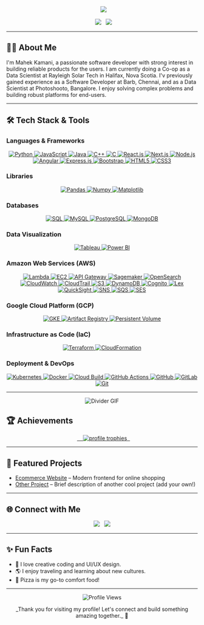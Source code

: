 <div align="center">
  <img src="https://capsule-render.vercel.app/api?type=waving&color=0e75b6&height=150&section=header&text=Hi%20👋,%20I'm%20Mahek%20Kamani&fontSize=40&fontAlignY=40" />
</div>

<p align="center">
  <a href="mailto:mahekkamani2001@gmail.com"><img src="https://img.shields.io/badge/Email-D14836?style=for-the-badge&logo=gmail&logoColor=white"/></a>
  <a href="https://linkedin.com/in/mahekkamani"><img src="https://img.shields.io/badge/LinkedIn-0A66C2?style=for-the-badge&logo=linkedin&logoColor=white"/></a>
</p>

---

## 👩‍💻 About Me

I'm Mahek Kamani, a passionate software developer with strong interest in building reliable products for the users. I am currently doing a Co-op as a Data Scientist at Rayleigh Solar Tech in Halifax, Nova Scotia. I'v previously gained experience as a Software Developer at Barb, Chennai, and as a Data Scientist at Photoshooto, Bangalore. I enjoy solving complex problems and building robust platforms for end-users.

---

## 🛠️ Tech Stack & Tools

### Languages & Frameworks
<p align="center">
  <a href="https://www.python.org" target="_blank"> <img src="https://img.shields.io/badge/Python-3776AB?style=for-the-badge&logo=python&logoColor=white" alt="Python"/> </a>
  <a href="https://developer.mozilla.org/en-US/docs/Web/JavaScript" target="_blank"> <img src="https://img.shields.io/badge/JavaScript-F7DF1E?style=for-the-badge&logo=javascript&logoColor=black" alt="JavaScript"/> </a>
  <a href="https://www.java.com" target="_blank"> <img src="https://img.shields.io/badge/Java-007396?style=for-the-badge&logo=java&logoColor=white" alt="Java"/> </a>
  <a href="https://isocpp.org/" target="_blank"> <img src="https://img.shields.io/badge/C%2B%2B-00599C?style=for-the-badge&logo=c%2B%2B&logoColor=white" alt="C++"/> </a>
  <a href="https://www.cprogramming.com/" target="_blank"> <img src="https://img.shields.io/badge/C-00599C?style=for-the-badge&logo=c&logoColor=white" alt="C"/> </a>
  <a href="https://reactjs.org/" target="_blank"> <img src="https://img.shields.io/badge/React-20232A?style=for-the-badge&logo=react&logoColor=61DAFB" alt="React.js"/> </a>
  <a href="https://nextjs.org/" target="_blank"> <img src="https://img.shields.io/badge/Next.js-000000?style=for-the-badge&logo=next.js&logoColor=white" alt="Next.js"/> </a>
  <a href="https://nodejs.org" target="_blank"> <img src="https://img.shields.io/badge/Node.js-339933?style=for-the-badge&logo=nodedotjs&logoColor=white" alt="Node.js"/> </a>
  <a href="https://angular.io" target="_blank"> <img src="https://img.shields.io/badge/Angular-DD0031?style=for-the-badge&logo=angular&logoColor=white" alt="Angular"/> </a>
  <a href="https://expressjs.com" target="_blank"> <img src="https://img.shields.io/badge/Express.js-000000?style=for-the-badge&logo=express&logoColor=white" alt="Express.js"/> </a>
  <a href="https://getbootstrap.com" target="_blank"> <img src="https://img.shields.io/badge/Bootstrap-563D7C?style=for-the-badge&logo=bootstrap&logoColor=white" alt="Bootstrap"/> </a>
  <a href="https://www.w3.org/html/" target="_blank"> <img src="https://img.shields.io/badge/HTML5-E34F26?style=for-the-badge&logo=html5&logoColor=white" alt="HTML5"/> </a>
  <a href="https://www.w3schools.com/css/" target="_blank"> <img src="https://img.shields.io/badge/CSS3-1572B6?style=for-the-badge&logo=css3&logoColor=white" alt="CSS3"/> </a>
</p>

### Libraries
<p align="center">
  <a href="https://pandas.pydata.org/" target="_blank"> <img src="https://img.shields.io/badge/Pandas-150458?style=for-the-badge&logo=pandas&logoColor=white" alt="Pandas"/> </a>
  <a href="https://numpy.org/" target="_blank"> <img src="https://img.shields.io/badge/Numpy-013243?style=for-the-badge&logo=numpy&logoColor=white" alt="Numpy"/> </a>
  <a href="https://matplotlib.org/" target="_blank"> <img src="https://img.shields.io/badge/Matplotlib-0E118A?style=for-the-badge&logo=matplotlib&logoColor=white" alt="Matplotlib"/> </a>
</p>

### Databases
<p align="center">
  <a href="https://www.sql.org/" target="_blank"> <img src="https://img.shields.io/badge/SQL-4479A1?style=for-the-badge&logo=sql&logoColor=white" alt="SQL"/> </a>
  <a href="https://www.mysql.com/" target="_blank"> <img src="https://img.shields.io/badge/MySQL-4479A1?style=for-the-badge&logo=mysql&logoColor=white" alt="MySQL"/> </a>
  <a href="https://www.postgresql.org" target="_blank"> <img src="https://img.shields.io/badge/PostgreSQL-316192?style=for-the-badge&logo=postgresql&logoColor=white" alt="PostgreSQL"/> </a>
  <a href="https://www.mongodb.com/" target="_blank"> <img src="https://img.shields.io/badge/MongoDB-47A248?style=for-the-badge&logo=mongodb&logoColor=white" alt="MongoDB"/> </a>
</p>

### Data Visualization
<p align="center">
  <a href="https://www.tableau.com/" target="_blank"> <img src="https://img.shields.io/badge/Tableau-E97627?style=for-the-badge&logo=tableau&logoColor=white" alt="Tableau"/> </a>
  <a href="https://powerbi.microsoft.com/" target="_blank"> <img src="https://img.shields.io/badge/Power_BI-F2C811?style=for-the-badge&logo=power-bi&logoColor=black" alt="Power BI"/> </a>
</p>

### Amazon Web Services (AWS)
<p align="center">
  <a href="https://aws.amazon.com/lambda/" target="_blank"> <img src="https://img.shields.io/badge/AWS_Lambda-FF9900?style=for-the-badge&logo=awslambda&logoColor=white" alt="Lambda"/> </a>
  <a href="https://aws.amazon.com/ec2/" target="_blank"> <img src="https://img.shields.io/badge/AWS_EC2-FF9900?style=for-the-badge&logo=amazonec2&logoColor=white" alt="EC2"/> </a>
  <a href="https://aws.amazon.com/api-gateway/" target="_blank"> <img src="https://img.shields.io/badge/API_Gateway-FF4F8B?style=for-the-badge&logo=aws-api-gateway&logoColor=white" alt="API Gateway"/> </a>
  <a href="https://aws.amazon.com/sagemaker/" target="_blank"> <img src="https://img.shields.io/badge/Amazon_Sagemaker-FF4F8B?style=for-the-badge&logo=amazon-sagemaker&logoColor=white" alt="Sagemaker"/> </a>
  <a href="https://aws.amazon.com/opensearch-service/" target="_blank"> <img src="https://img.shields.io/badge/Amazon_OpenSearch-007185?style=for-the-badge&logo=amazon-opensearch&logoColor=white" alt="OpenSearch"/> </a>
  <a href="https://aws.amazon.com/cloudwatch/" target="_blank"> <img src="https://img.shields.io/badge/Amazon_CloudWatch-FF4F8B?style=for-the-badge&logo=amazon-cloudwatch&logoColor=white" alt="CloudWatch"/> </a>
  <a href="https://aws.amazon.com/cloudtrail/" target="_blank"> <img src="https://img.shields.io/badge/AWS_CloudTrail-FF4F8B?style=for-the-badge&logo=aws-cloudtrail&logoColor=white" alt="CloudTrail"/> </a>
  <a href="https://aws.amazon.com/s3/" target="_blank"> <img src="https://img.shields.io/badge/Amazon_S3-569A31?style=for-the-badge&logo=amazons3&logoColor=white" alt="S3"/> </a>
  <a href="https://aws.amazon.com/dynamodb/" target="_blank"> <img src="https://img.shields.io/badge/Amazon_DynamoDB-4053D6?style=for-the-badge&logo=amazondynamodb&logoColor=white" alt="DynamoDB"/> </a>
  <a href="https://aws.amazon.com/cognito/" target="_blank"> <img src="https://img.shields.io/badge/Amazon_Cognito-FF4F8B?style=for-the-badge&logo=amazon-cognito&logoColor=white" alt="Cognito"/> </a>
  <a href="https://aws.amazon.com/lex/" target="_blank"> <img src="https://img.shields.io/badge/Amazon_Lex-FF4F8B?style=for-the-badge&logo=amazon-lex&logoColor=white" alt="Lex"/> </a>
  <a href="https://aws.amazon.com/quicksight/" target="_blank"> <img src="https://img.shields.io/badge/Amazon_QuickSight-FF4F8B?style=for-the-badge&logo=amazon-quicksight&logoColor=white" alt="QuickSight"/> </a>
  <a href="https://aws.amazon.com/sns/" target="_blank"> <img src="https://img.shields.io/badge/Amazon_SNS-FF4F8B?style=for-the-badge&logo=amazon-sns&logoColor=white" alt="SNS"/> </a>
  <a href="https://aws.amazon.com/sqs/" target="_blank"> <img src="https://img.shields.io/badge/Amazon_SQS-FF4F8B?style=for-the-badge&logo=amazon-sqs&logoColor=white" alt="SQS"/> </a>
  <a href="https://aws.amazon.com/ses/" target="_blank"> <img src="https://img.shields.io/badge/Amazon_SES-FF4F8B?style=for-the-badge&logo=amazon-simple-email-service&logoColor=white" alt="SES"/> </a>
</p>

### Google Cloud Platform (GCP)
<p align="center">
  <a href="https://cloud.google.com/kubernetes-engine" target="_blank"> <img src="https://img.shields.io/badge/Google_Kubernetes_Engine-4285F4?style=for-the-badge&logo=google-cloud&logoColor=white" alt="GKE"/> </a>
  <a href="https://cloud.google.com/artifact-registry" target="_blank"> <img src="https://img.shields.io/badge/Artifact_Registry-4285F4?style=for-the-badge&logo=google-cloud&logoColor=white" alt="Artifact Registry"/> </a>
  <a href="https://cloud.google.com/compute/docs/disks/persistent-disks" target="_blank"> <img src="https://img.shields.io/badge/Persistent_Volume-4285F4?style=for-the-badge&logo=google-cloud&logoColor=white" alt="Persistent Volume"/> </a>
</p>

### Infrastructure as Code (IaC)
<p align="center">
  <a href="https://www.terraform.io/" target="_blank"> <img src="https://img.shields.io/badge/Terraform-7B42BC?style=for-the-badge&logo=terraform&logoColor=white" alt="Terraform"/> </a>
  <a href="https://aws.amazon.com/cloudformation/" target="_blank"> <img src="https://img.shields.io/badge/CloudFormation-FF9900?style=for-the-badge&logo=amazonaws&logoColor=white" alt="CloudFormation"/> </a>
</p>

### Deployment & DevOps
<p align="center">
  <a href="https://kubernetes.io/" target="_blank"> <img src="https://img.shields.io/badge/Kubernetes-326CE5?style=for-the-badge&logo=kubernetes&logoColor=white" alt="Kubernetes"/> </a>
  <a href="https://www.docker.com/" target="_blank"> <img src="https://img.shields.io/badge/Docker-2496ED?style=for-the-badge&logo=docker&logoColor=white" alt="Docker"/> </a>
  <a href="https://cloud.google.com/cloud-build" target="_blank"> <img src="https://img.shields.io/badge/Cloud_Build-4285F4?style=for-the-badge&logo=google-cloud&logoColor=white" alt="Cloud Build"/> </a>
  <a href="https://docs.github.com/en/actions" target="_blank"> <img src="https://img.shields.io/badge/GitHub_Actions-267B98?style=for-the-badge&logo=githubactions&logoColor=white" alt="GitHub Actions"/> </a>
  <a href="https://github.com/" target="_blank"> <img src="https://img.shields.io/badge/GitHub-100000?style=for-the-badge&logo=github&logoColor=white" alt="GitHub"/> </a>
  <a href="https://gitlab.com/" target="_blank"> <img src="https://img.shields.io/badge/GitLab-FCA121?style=for-the-badge&logo=gitlab&logoColor=white" alt="GitLab"/> </a>
  <a href="https://git-scm.com/" target="_blank"> <img src="https://img.shields.io/badge/Git-E44C30?style=for-the-badge&logo=git&logoColor=white" alt="Git"/> </a>
</p>

---

<div align="center">
  <img src="https://user-images.githubusercontent.com/73097560/115834477-dbab4500-a447-11eb-908a-139a6edaec5c.gif" alt="Divider GIF" />
</div>

## 🏆 Achievements

<p align="center">
  <a href="https://github.com/ryo-ma/github-profile-trophy">
    <img src="https://github-profile-trophy.vercel.app/?username=mahekkamani&theme=flat&column=7&margin-w=5" alt="profile trophies" />
  </a>
</p>

---

## 🚀 Featured Projects

- [Ecommerce Website](https://github.com/MahekKamani/Ecommerce-Website) – Modern frontend for online shopping
- [Other Project](#) – Brief description of another cool project (add your own!)

---

## 🌐 Connect with Me

<p align="center">
  <a href="mailto:mahekkamani2001@gmail.com"><img src="https://img.shields.io/badge/Email-D14836?style=for-the-badge&logo=gmail&logoColor=white"/></a>
  <a href="https://linkedin.com/in/mahekkamani"><img src="https://img.shields.io/badge/LinkedIn-0A66C2?style=for-the-badge&logo=linkedin&logoColor=white"/></a>
  </p>

---

## ✨ Fun Facts

- 🎨 I love creative coding and UI/UX design.
- 🌎 I enjoy traveling and learning about new cultures.
- 🍕 Pizza is my go-to comfort food!

---

<div align="center">
  <img src="https://komarev.com/ghpvc/?username=mahekkamani&label=Profile%20views&color=0e75b6&style=for-the-badge" alt="Profile Views"/>
</div>

<p align="center">
  _Thank you for visiting my profile! Let's connect and build something amazing together._ 🚀
</p>
